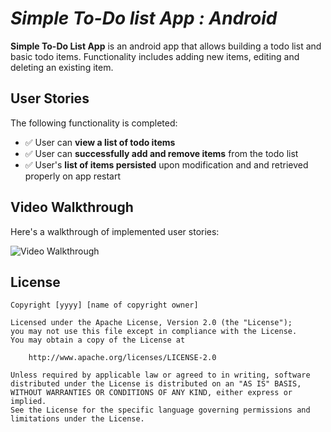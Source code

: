 # *Simple To-Do list App : Android*

**Simple To-Do List App** is an android app that allows building a todo list and basic todo items. Functionality includes adding new items, editing and deleting an existing item.

## User Stories

The following functionality is completed:

* ✅ User can **view a list of todo items**
* ✅ User can **successfully add and remove items** from the todo list
* ✅ User's **list of items persisted** upon modification and and retrieved properly on app restart

## Video Walkthrough

Here's a walkthrough of implemented user stories:

<img src='http://g.recordit.co/iKXs45grVR.gif' title='Video Walkthrough' width='' alt='Video Walkthrough' />


## License

    Copyright [yyyy] [name of copyright owner]

    Licensed under the Apache License, Version 2.0 (the "License");
    you may not use this file except in compliance with the License.
    You may obtain a copy of the License at

        http://www.apache.org/licenses/LICENSE-2.0

    Unless required by applicable law or agreed to in writing, software
    distributed under the License is distributed on an "AS IS" BASIS,
    WITHOUT WARRANTIES OR CONDITIONS OF ANY KIND, either express or implied.
    See the License for the specific language governing permissions and
    limitations under the License.
